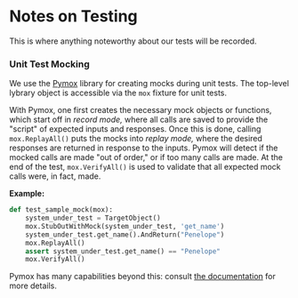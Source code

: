 # Notes on Testing
This is where anything noteworthy about our tests will be recorded.

### Unit Test Mocking
We use the [Pymox](https://pymox.readthedocs.io/en/latest/) library for creating mocks during unit tests.  The
top-level lybrary object is accessible via the `mox` fixture for unit tests.

With Pymox, one first creates the necessary mock objects or functions, which start off in _record mode,_ where all
calls are saved to provide the "script" of expected inputs and responses.  Once this is done, calling `mox.ReplayAll()`
puts the mocks into _replay mode,_ where the desired responses are returned in response to the inputs. Pymox will detect
if the mocked calls are made "out of order," or if too many calls are made.  At the end of the test, `mox.VerifyAll()`
is used to validate that all expected mock calls were, in fact, made.

**Example:**

```python
def test_sample_mock(mox):
    system_under_test = TargetObject()
    mox.StubOutWithMock(system_under_test, 'get_name')
    system_under_test.get_name().AndReturn("Penelope")
    mox.ReplayAll()
    assert system_under_test.get_name() == "Penelope"
    mox.VerifyAll()
```

Pymox has many capabilities beyond this: consult [the documentation](https://pymox.readthedocs.io/en/latest/)
for more details.

